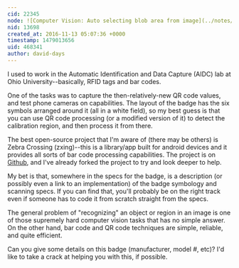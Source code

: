 ```yaml
---
cid: 22345
node: ![Computer Vision: Auto selecting blob area from image](../notes/kaushalsingh/11-13-2016/computer-vision-auto-selecting-blob-area-from-image)
nid: 13698
created_at: 2016-11-13 05:07:36 +0000
timestamp: 1479013656
uid: 468341
author: david-days
---
```


I used to work in the Automatic Identification and Data Capture (AIDC) lab at Ohio University--basically, RFID tags and bar codes.

One of the tasks was to capture the then-relatively-new QR code values, and test phone cameras on capabilities.  The layout of the badge has the six symbols arranged around it (all in a white field), so my best guess is that you can use QR code processing (or a modified version of it) to detect the calibration region, and then process it from there.

The best open-source project that I'm aware of (there may be others) is Zebra Crossing (zxing)--this is a library/app built for android devices and it provides all sorts of bar code processing capabilities.  The project is on [Github](https://github.com/zxing/zxing), and I've already forked the project to try and look deeper to help.

My bet is that, somewhere in the specs for the badge, is a description (or possibly even a link to an implementation) of the badge symbology and scanning specs.  If you can find that, you'll probably be on the right track even if someone has to code it from scratch straight from the specs.

The general problem of "recognizing" an object or region in an image is one of those supremely hard computer vision tasks that has no simple answer.  On the other hand, bar code and QR code techniques are simple, reliable, and quite efficient. 

Can you give some details on this badge (manufacturer, model #, etc)?  I'd like to take a crack at helping you with this, if possible.